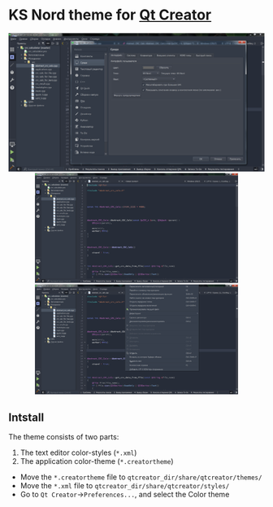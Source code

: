 # KS Nord theme for [Qt Creator](https://www.qt.io/product/development-tools)


<p align="center">
<img src="./previews/settings.png" width="1000"></img>
<img src="./previews/main.png" width="400"></img>
<img src="./previews/menu.png" width="400"></img>
</p>


## Intstall

The theme consists of two parts:

 1. The text editor color-styles (`*.xml`)
 2. The application color-theme (`*.creatortheme`)

 - Move the `*.creatortheme` file to `qtcreator_dir/share/qtcreator/themes/`
 - Move the `*.xml` file to `qtcreator_dir/share/qtcreator/styles/`
 - Go to `Qt Creator`->`Preferences...`, and select the Color theme

